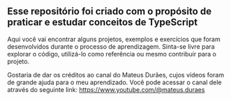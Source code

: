 ## Esse repositório foi criado com o propósito de praticar e estudar conceitos de TypeScript

Aqui você vai encontrar alguns projetos, exemplos e exercícios que foram desenvolvidos durante o processo de aprendizagem. Sinta-se livre para explorar o código, utilizá-lo como referência ou mesmo contribuir para o projeto.

Gostaria de dar os créditos ao canal do Mateus Durães, cujos vídeos foram de grande ajuda para o meu aprendizado. Você pode acessar o canal dele através do seguinte link: <https://www.youtube.com/@mateus.duraes>
